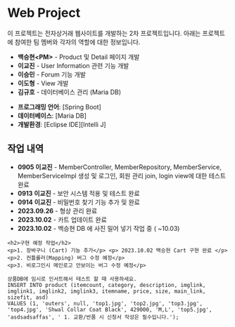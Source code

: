 <div>
<body>
    <h1> Web Project </h1>
    <p>이 프로젝트는 전자상거래 웹사이트를 개발하는 2차 프로젝트입니다. 아래는 프로젝트에 참여한 팀 멤버와 각자의 역할에 대한 정보입니다.</p>
    <ul>
        <li><strong>백승현&lt;PM&gt;</strong> - Product 및 Detail 페이지 개발</li>
        <li><strong>이교진</strong> - User Information 관련 기능 개발</li>
        <li><strong>이승민</strong> - Forum 기능 개발</li>
        <li><strong>이도형</strong> - View 개발</li>
        <li><strong>김규호</strong> - 데이터베이스 관리 (Maria DB)</li>
    </ul>

- **프로그래밍 언어**: [Spring Boot]
- **데이터베이스**: [Maria DB]
- **개발환경**: [Eclipse IDE][Intelli J]
</div>
    <h2>작업 내역</h2>
    <ul>
        <li><strong>0905 이교진</strong> - MemberController, MemberRepository, MemberService, MemberServiceImpl 생성 및 로그인, 회원 관리 join, login view에 대한 테스트 완료</li>
        <li><strong>0913 이교진</strong> - 보안 시스템 적용 및 테스트 완료</li>
        <li><strong>0914 이교진</strong> - 비밀번호 찾기 기능 추가 및 완료</li>
        <li><strong>2023.09.26</strong> - 형상 관리 완료</li>
        <li><strong>2023.10.02</strong> - 카트 업데이트 완료 </li>
        <li><strong>2023.10.02</strong> - 백승현 DB 에 사진 밀어 넣기 작업 중 ( ~10.03) </li>
    </ul>

    

    <h2>구현 예정 작업</h2>
    <p>1. 장바구니 (Cart) 기능 추가</p> <p> 2023.10.02 백승현 Cart 구현 완료 </p>
    <p>2. 컨틀롤러(Mapping) 버그 수정 예정</p>
    <p>3. 비로그인시 메인로고 안보이는 버그 수정 예정</p>

    상품DB에 임시로 인서트해서 테스트 할 때 사용하세요.
    INSERT INTO product (itemcount, category, description, imglink, imglink1, imglink2, imglink3, itemname, price, size, main_link, sizefit, asd) 
    VALUES (1, 'outers', null, 'top1.jpg', 'top2.jpg', 'top3.jpg', 'top4.jpg', 'Shwal Collar Coat Black', 429000, 'M,L', 'top5.jpg', 'asdsadsaffas', ' 1. 교환/반품 시 신청서 작성은 필수입니다.');
